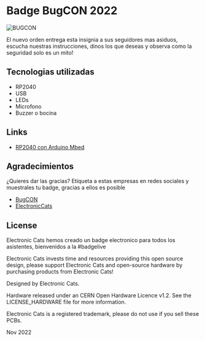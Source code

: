 # Badge BugCON 2022

![BUGCON](https://www.bugcon.org/img/logo_bugcon_2022.jpg)

El nuevo orden entrega esta insignia a sus seguidores mas asiduos, escucha nuestras instrucciones, dinos los que deseas y observa como la seguridad solo es un mito!  

## Tecnologias utilizadas

- RP2040
- USB
- LEDs
- Microfono
- Buzzer o bocina

## Links

- [RP2040 con Arduino Mbed](https://github.com/arduino/ArduinoCore-mbed)

## Agradecimientos
¿Quieres dar las gracias? Etiqueta a estas empresas en redes sociales y muestrales tu badge, gracias a ellos es posible

- [BugCON](https://www.pcbway.com/)
- [ElectronicCats](https://electroniccats.com/)

## License

Electronic Cats hemos creado un badge electronico para todos los asistentes, bienvenidos a la #badgelive

Electronic Cats invests time and resources providing this open source design, please support Electronic Cats and open-source hardware by purchasing products from Electronic Cats!

Designed by Electronic Cats.

Hardware released under an CERN Open Hardware Licence v1.2. See the LICENSE_HARDWARE file for more information.

Electronic Cats is a registered trademark, please do not use if you sell these PCBs.

Nov 2022
